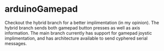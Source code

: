 # arduinoGamepad
Checkout the hybrid branch for a better implimentation (in my opinion). The hybrid branch sends both gamepad button presses as well as
axis information. The main branch currently has support for gamepad joystic implimentation, and has architecture available to send
cyphered serial messages.